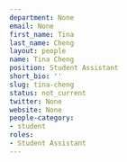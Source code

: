 ```yaml
---
department: None
email: None
first_name: Tina
last_name: Cheng
layout: people
name: Tina Cheng
position: Student Assistant
short_bio: ''
slug: tina-cheng
status: not_current
twitter: None
website: None
people-category:
- student
roles:
- Student Assistant
---
```



